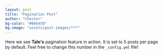 ```yaml
---
layout: post
title: "Pagination Post"
author: "Chester"
bg-color: "#006450"
bg-image: "assets/post-images/***"
---
```


Here we see **Tale's** pagination feature in action. It is set to 5 posts per page by default. Feel free to change this number in the `_config.yml` file!
